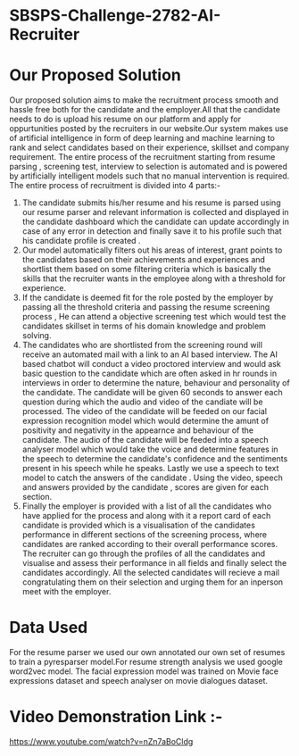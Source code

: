 # SBSPS-Challenge-2782-AI-Recruiter
# Our Proposed Solution
Our proposed solution aims to make the recruitment process smooth and hassle free
both for the candidate and the employer.All that the candidate needs to do is upload his
resume on our platform and apply for oppurtunities posted by the recruiters in our
website.Our system makes use of artificial intelligence in form of deep learning and
machine learning to rank and select candidates based on their experience, skillset and
company requirement.
The entire process of the recruitment starting from resume parsing , screening test,
interview to selection is automated and is powered by artificially intelligent models such
that no manual intervention is required.
The entire process of recruitment is divided into 4 parts:-
1. The candidate submits his/her resume and his resume is parsed using our resume
parser and relevant information is collected and displayed in the candidate dashboard
which the candidate can update accordingly in case of any error in detection and finally
save it to his profile such that his candidate profile is created .
2. Our model automatically filters out his areas of interest, grant points to the
candidates based on their achievements and experiences and shortlist them based on
some filtering criteria which is basically the skills that the recruiter wants in the
employee along with a threshold for experience.
3. If the candidate is deemed fit for the role posted by the employer by passing all the
threshold criteria and passing the resume screening process , He can attend a objective
screening test which would test the candidates skillset in terms of his domain
knowledge and problem solving.
4. The candidates who are shortlisted from the screening round will receive an
automated mail with a link to an AI based interview. The AI based chatbot will conduct a
video proctored interview and would ask basic question to the candidate which are
often asked in hr rounds in interviews in order to determine the nature, behaviour and
personality of the candidate. The candidate will be given 60 seconds to answer each
question during which the audio and video of the candiate will be processed. The video
of the candidate will be feeded on our facial expression recognition model which would
determine the amunt of positivity and negativity in the appearnce and behaviour of the
candidate.
The audio of the candidate will be feeded into a speech analyser model which would
take the voice and determine features in the speech to determine the candidate's
confidence and the sentiments present in his speech while he speaks.
Lastly we use a speech to text model to catch the answers of the candidate .
Using the video, speech and answers provided by the candidate , scores are given for
each section.
4. Finally the employer is provided with a list of all the candidates who have applied for
the process and along with it a report card of each candidate is provided which is a 
visualisation of the candidates performance in different sections of the screening
process, where candidates are ranked according to their overall performance scores.
The recruiter can go through the profiles of all the candidates and visualise and assess
their performance in all fields and finally select the candidates accordingly.
All the selected candidates will recieve a mail congratulating them on their selection
and urging them for an inperson meet with the employer.
# Data Used
For the resume parser we used our own annotated our own set of resumes to train a
pyresparser model.For resume strength analysis we used google word2vec model. The
facial expression model was trained on Movie face expressions dataset and speech
analyser on movie dialogues dataset.
# Video Demonstration Link :-
https://www.youtube.com/watch?v=nZn7aBoCldg
